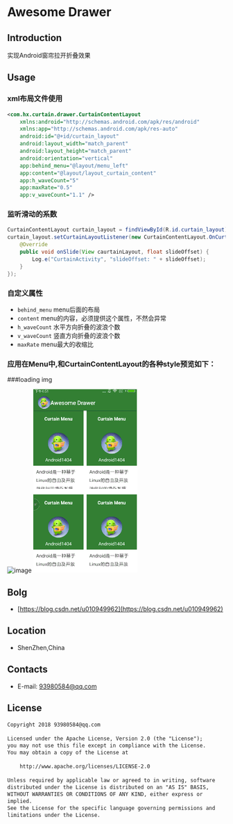 # Awesome Drawer

## Introduction
实现Android窗帘拉开折叠效果

## Usage

### xml布局文件使用

```xml
<com.hx.curtain.drawer.CurtainContentLayout 
    xmlns:android="http://schemas.android.com/apk/res/android"
    xmlns:app="http://schemas.android.com/apk/res-auto"
    android:id="@+id/curtain_layout"
    android:layout_width="match_parent"
    android:layout_height="match_parent"
    android:orientation="vertical"
    app:behind_menu="@layout/menu_left"
    app:content="@layout/layout_curtain_content"
    app:h_waveCount="5"
    app:maxRate="0.5"
    app:v_waveCount="1.1" />
```

### 监听滑动的系数

```java
CurtainContentLayout curtain_layout = findViewById(R.id.curtain_layout);
curtain_layout.setCurtainLayoutListener(new CurtainContentLayout.OnCurtainLayoutListener() {
    @Override
    public void onSlide(View caurtainLayout, float slideOffset) {
        Log.e("CurtainActivity", "slideOffset: " + slideOffset);
    }
});
```

### 自定义属性

  * `behind_menu` menu后面的布局
  * `content`     menu的内容，必须提供这个属性，不然会异常
  * `h_waveCount` 水平方向折叠的波浪个数
  * `v_waveCount` 竖直方向折叠的波浪个数
  * `maxRate`     menu最大的收缩比
### 应用在Menu中,和CurtainContentLayout的各种style预览如下：

###loading img

 ![image](effect/curtain_menu.gif)           ![image](effect/mutil_curtain_views.gif)

## Bolg

  * [https://blog.csdn.net/u010949962](https://blog.csdn.net/u010949962)

## Location

* ShenZhen,China


## Contacts
* E-mail: 93980584@qq.com

## License
```
Copyright 2018 93980584@qq.com

Licensed under the Apache License, Version 2.0 (the "License");
you may not use this file except in compliance with the License.
You may obtain a copy of the License at

    http://www.apache.org/licenses/LICENSE-2.0

Unless required by applicable law or agreed to in writing, software
distributed under the License is distributed on an "AS IS" BASIS,
WITHOUT WARRANTIES OR CONDITIONS OF ANY KIND, either express or implied.
See the License for the specific language governing permissions and
limitations under the License.
```

